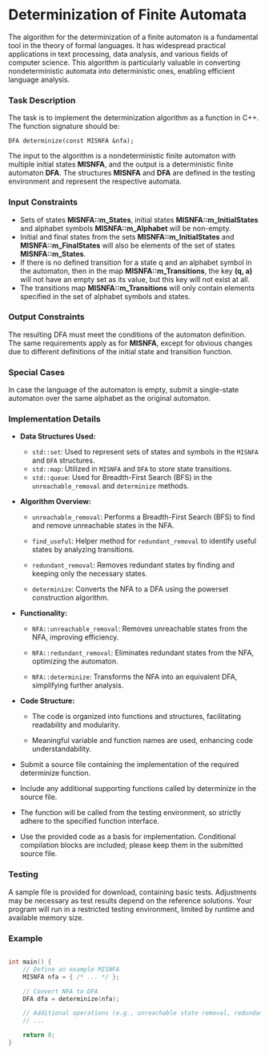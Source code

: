 # Determinization of Finite Automata
The algorithm for the determinization of 
a finite automaton is a fundamental tool in 
the theory of formal languages. 
It has widespread practical applications in 
text processing, data analysis, and various 
fields of computer science. This algorithm is
particularly valuable in converting 
nondeterministic automata into deterministic 
ones, enabling efficient language analysis.

### Task Description
The task is to implement the determinization
algorithm as a function in C++. 
The function signature should be:

```DFA determinize(const MISNFA &nfa);```

The input to the algorithm is a nondeterministic 
finite automaton with multiple initial states
**MISNFA**, and the output is a deterministic 
finite automaton **DFA**. The structures
**MISNFA** and **DFA** are defined in the testing environment and represent the respective automata.

### Input Constraints
* Sets of states **MISNFA::m_States**, initial states **MISNFA::m_InitialStates**
and alphabet symbols **MISNFA::m_Alphabet** will be non-empty.
* Initial and final states from the sets 
**MISNFA::m_InitialStates** and **MISNFA::m_FinalStates**
will also be elements of the set of states **MISNFA::m_States**.
* If there is no defined transition for a state 
q and an alphabet symbol in the automaton, then in the map 
**MISNFA::m_Transitions**, the key **(q, a)** 
will not have an empty set as its value, but this 
key will not exist at all.
* The transitions map **MISNFA::m_Transitions**
will only contain elements specified in the set of alphabet symbols and states.

### Output Constraints
The resulting DFA must meet the conditions of the
automaton definition. The same requirements apply 
as for **MISNFA**, except for obvious changes due to different definitions of the initial state and transition function.

### Special Cases
In case the language of the automaton is empty, submit a single-state automaton over the same alphabet as the original automaton.

### Implementation Details
* **Data Structures Used:**
    - `std::set`: Used to represent sets of states and symbols in the `MISNFA` and `DFA` structures.
    - `std::map`: Utilized in `MISNFA` and `DFA` to store state transitions.
    - `std::queue`: Used for Breadth-First Search (BFS) in the `unreachable_removal` and `determinize` methods.
* **Algorithm Overview:**

  - `unreachable_removal`: Performs a Breadth-First Search (BFS) to find and remove unreachable states in the NFA.

  - `find_useful`: Helper method for `redundant_removal` to identify useful states by analyzing transitions.

  - `redundant_removal`: Removes redundant states by finding and keeping only the necessary states.

  - `determinize`: Converts the NFA to a DFA using the powerset construction algorithm.
* **Functionality:**

    - `NFA::unreachable_removal`: Removes unreachable states from the NFA, improving efficiency.

    - `NFA::redundant_removal`: Eliminates redundant states from the NFA, optimizing the automaton.

    - `NFA::determinize`: Transforms the NFA into an equivalent DFA, simplifying further analysis.
* **Code Structure:**

    - The code is organized into functions and structures, facilitating readability and modularity.

    - Meaningful variable and function names are used, enhancing code understandability.

* Submit a source file containing the implementation of the required determinize function.
* Include any additional supporting functions called by determinize in the source file.
* The function will be called from the testing environment, so strictly adhere to the specified function interface.
* Use the provided code as a basis for implementation. Conditional compilation blocks are included; please keep them in the submitted source file.
### Testing
A sample file is provided for download, containing basic tests. Adjustments may be necessary as test results depend on the reference solutions. Your program will run in a restricted testing environment, limited by runtime and available memory size.

### Example

```cpp

int main() {
    // Define an example MISNFA
    MISNFA nfa = { /* ... */ };

    // Convert NFA to DFA
    DFA dfa = determinize(nfa);

    // Additional operations (e.g., unreachable state removal, redundant state removal) can be applied
    // ...

    return 0;
}